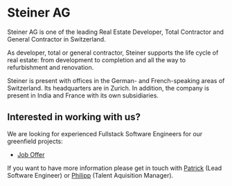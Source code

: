 # Steiner AG

Steiner AG is one of the leading Real Estate Developer, Total Contractor and General Contractor in Switzerland.

As developer, total or general contractor, Steiner supports the life cycle of real estate: from development to completion and all the way to refurbishment and renovation.

Steiner is present with offices in the German- and French-speaking areas of Switzerland. Its headquarters are in Zurich. In addition, the company is present in India and France with its own subsidiaries.

## Interested in working with us?

We are looking for experienced Fullstack Software Engineers for our greenfield projects:

- [Job Offer](https://swissdevjobs.ch/de/jobs/Steiner-AG-Senior-Software-Engineer)

If you want to have more information please get in touch with [Patrick](https://www.linkedin.com/in/patrickvaler/) (Lead Software Engineer) or [Philipp](https://www.linkedin.com/in/philipp-schmidt-a9580a121/) (Talent Aquisition Manager).
